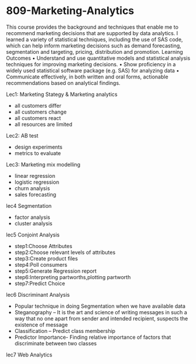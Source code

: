 # 809-Marketing-Analytics

This course provides the background and techniques that enable me to recommend marketing decisions that are supported by data analytics. I learned a variety of statistical techniques, including the use of SAS code, which can help inform marketing decisions such as demand forecasting, segmentation and targeting, pricing, distribution and promotion.
Learning Outcomes
•	Understand and use quantitative models and statistical analysis techniques for improving marketing decisions.
•	Show proficiency in a widely used statistical software package (e.g. SAS) for analyzing data
•	Communicate effectively, in both written and oral forms, actionable recommendations based on analytical findings.  

Lec1: Marketing Stategy & Marketing analytics
* all customers differ
* all customers change
* all customers react
* all resources are limited

Lec2: AB test 
* design experiments
* metrics to evaluate

Lec3: Marketing mix modelling
* linear regression
* logistic regression
* churn analysis
* sales forecasting

lec4 Segmentation
* factor analysis
* cluster analysis 

lec5 Conjoint Analysis
* step1:Choose Attributes
* step2:Choose relevant levels of attributes
* step3:Create product files 
* step4:Poll consumers
* step5:Generate Regression report
* step6:Interpreting partworths,plotting partworth
* step7:Predict Choice

lec6 Discriminant Analysis
* Popular technique in doing Segmentation when we have available data
* Steganography – It is the art and science of writing messages in such a way  that no one apart from sender and intended    recipient, suspects the existence of message 
* Classification – Predict class membership
* Predictor Importance- Finding relative importance of factors that discriminate between two classes

lec7 Web Analytics



